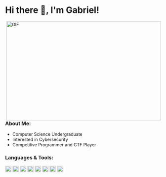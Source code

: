 # Hi there 👋, I'm Gabriel!

<img align="right" alt="GIF" src="https://media.giphy.com/media/Dh5q0sShxgp13DwrvG/giphy.gif" width="500" height="320" />

### About Me:
- Computer Science Undergraduate
- Interested in Cybersecurity
- Competitive Programmer and CTF Player

### Languages & Tools:  

<code><img height="20" src="https://img.shields.io/badge/-C-black?logo=c"></code>
<code><img height="20" src="https://img.shields.io/badge/-Java-black?logo=openjdk&logoColor=orange"></code>
<code><img height="20" src="https://img.shields.io/badge/-Python-black?logo=python"></code>
<code><img height="20" src="https://img.shields.io/badge/-VSCode-black?logo=visual-studio-code&logoColor=blue"></code>
<code><img height="20" src="https://img.shields.io/badge/-Git-black?logo=git"></code>
<code><img height="20" src="https://img.shields.io/badge/-GitHub-black?logo=github"></code>
<code><img height="20" src="https://img.shields.io/badge/-Windows-black?logo=windows&logoColor=blue"></code>
<code><img height="20" src="https://img.shields.io/badge/-Google-black?logo=google&logoColor=red"></code>
